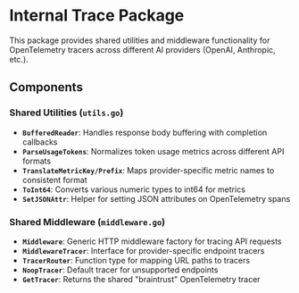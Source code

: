 # Internal Trace Package

This package provides shared utilities and middleware functionality for OpenTelemetry tracers across different AI providers (OpenAI, Anthropic, etc.).
## Components

### Shared Utilities (`utils.go`)

- **`BufferedReader`**: Handles response body buffering with completion callbacks
- **`ParseUsageTokens`**: Normalizes token usage metrics across different API formats
- **`TranslateMetricKey/Prefix`**: Maps provider-specific metric names to consistent format
- **`ToInt64`**: Converts various numeric types to int64 for metrics
- **`SetJSONAttr`**: Helper for setting JSON attributes on OpenTelemetry spans

### Shared Middleware (`middleware.go`)

- **`Middleware`**: Generic HTTP middleware factory for tracing API requests
- **`MiddlewareTracer`**: Interface for provider-specific endpoint tracers
- **`TracerRouter`**: Function type for mapping URL paths to tracers
- **`NoopTracer`**: Default tracer for unsupported endpoints
- **`GetTracer`**: Returns the shared "braintrust" OpenTelemetry tracer
